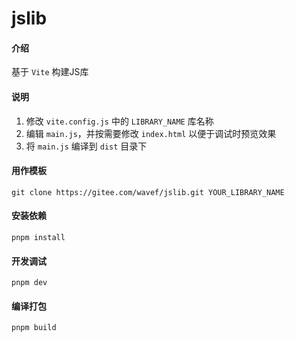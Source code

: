 # jslib

#### 介绍
基于 `Vite` 构建JS库

#### 说明
1. 修改 `vite.config.js` 中的 `LIBRARY_NAME` 库名称
2. 编辑 `main.js`，并按需要修改 `index.html` 以便于调试时预览效果
3. 将 `main.js` 编译到 `dist` 目录下

#### 用作模板
`git clone https://gitee.com/wavef/jslib.git YOUR_LIBRARY_NAME`

#### 安装依赖
`pnpm install`

#### 开发调试
`pnpm dev`

#### 编译打包
`pnpm build`
